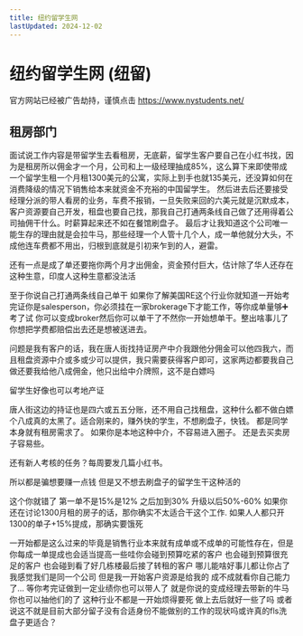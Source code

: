 ```yaml
---
title: 纽约留学生网
lastUpdated: 2024-12-02
---
```

# 纽约留学生网 (纽留)

官方网站已经被广告劫持，谨慎点击 https://www.nystudents.net/


## 租房部门
面试说工作内容是带留学生去看租房，无底薪，留学生客户要自己在小红书找，因为是租房所以佣金才一个月，公司和上一级经理抽成85%，这么算下来即使带成一个留学生租一个月租1300美元的公寓，实际上到手也就135美元，还没算如何在消费降级的情况下销售给本来就资金不充裕的中国留学生。
然后进去后还要接受经理分派的带人看房的业务，车费不报销，一旦失败来回的六美元就是沉默成本，客户资源要自己开发，租盘也要自己找，那我自己打通两条线自己做了还用得着公司抽佣干什么。时薪算起来还不如在餐馆刷盘子。
最后才让我知道这个公司唯一能生存的理由就是会拉牛马，那些经理一个人管十几个人，成一单他就分大头，不成他连车费都不用出，归根到底就是引初来乍到的人，避雷。

还有一点是成了单还要拖你两个月才出佣金，资金预付巨大，估计除了华人还存在这种生意，印度人这种生意都没法活

至于你说自己打通两条线自己单干 如果你了解美国RE这个行业你就知道一开始考完证你是salesperson，你必须挂在一家brokerage下才能工作，等你成单量够➕考了试 
你可以变成broker然后你可以单干了不然你一开始想单干。整出啥事儿了你想把学费都赔偿出去还是想被送进去。

问题是我有客户的话，我在唐人街找持证房产中介我跟他分佣金可以他四我六，而且租盘资源中介或多或少可以提供，我只需要获得客户即可，这家两边都要我自己做还要我给他八成佣金，他只出给中介牌照，这不是白嫖吗

留学生好像也可以考地产证

唐人街这边的持证也是四六或五五分账，还不用自己找租盘，这种什么都不做白嫖个八成真的太黑了。适合刚来的，赚外快的学生，不想刷盘子，快钱。 都是同学本身就有租房需求了。 如果你是本地这种中介，不容易进入圈子。 还是去买卖房子容易些。

还有新人考核的任务？每周要发几篇小红书。

所以都是骗想要赚一点钱 但是又不想去刷盘子的留学生干这种活的

这个你就错了 第一单不是15%是12% 之后加到30% 升级以后50%-60% 如果你还在讨论1300月租的房子的话，那你确实不太适合干这个工作. 如果人人都只开1300的单子+15%提成，那确实要饿死

一开始都是这么过来的毕竟是销售行业本来就有成单或不成单的可能性存在，但是你每成一单提成也会适当提高一些哇你会碰到预算吃紧的客户 也会碰到预算很充足的客户 也会碰到看了好几栋楼最后接了转租的客户 哪儿能啥好事儿都让你占了我感觉我们是同一个公司 但是我一开始客户资源是给我的 成不成就看你自己能力了... 等你考完证做到一定业绩你也可以带人了 就是你说的变成经理去带新的牛马 你也可以抽他们的了 这种行业不都是一开始烦得要死 做上去后就好一些了吗 或者说这不就是目前大部分留子没有合适身份不能做别的工作的现状吗或许真的fls洗盘子更适合？